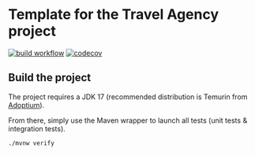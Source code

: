 # Template for the Travel Agency project

[![build workflow](https://github.com/MinixBF/travel_agency/actions/workflows/build.yml/badge.svg)](https://github.com/MinixBF/travel_agency/actions)
[![codecov](https://codecov.io/gh/MinixBF/travel_agency/branch/main/graph/badge.svg)](https://codecov.io/gh/MinixBF/travel_agency)

## Build the project

The project requires a JDK 17 (recommended distribution is Temurin from [Adoptium](https://adoptium.net/)).

From there, simply use the Maven wrapper to launch all tests (unit tests & integration tests).

`./mvnw verify`
